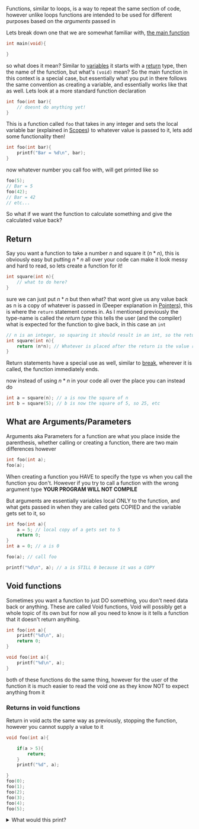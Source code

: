 Functions, similar to loops, is a way to repeat the same section of code, however unlike loops functions are intended to be used for different purposes based on the *arguments* passed in

Lets break down one that we are somewhat familiar with, [the main function](<./../Explanations/Main Function.md>)
```c
int main(void){

}
```

so what does it mean? Similar to [variables](<./Variables.md>)  it starts with a [return](#Return) type, then the name of the function, but what's `(void)` mean? So the main function in this context is a special case, but essentially what you put in there follows the same convention as creating a variable, and essentially works like that as well. Lets look at a more standard function declaration

```c
int foo(int bar){
	// doesnt do anything yet!
}
```

This is a function called `foo` that takes in any integer and sets the local variable bar (explained in [Scopes](<./Scopes.md>)) to whatever value is passed to it, lets add some functionality then!

```c
int foo(int bar){
	printf("Bar = %d\n", bar);
}
```

now whatever number you call foo with, will get printed like so
```c
foo(5);
// Bar = 5
foo(42);
// Bar = 42
// etc...
```

So what if we want the function to calculate something and give the calculated value back?

## Return

Say you want a function to take a number $n$ and square it ($n*n$), this is obviously easy but putting $n*n$ all over your code can make it look messy and hard to read, so lets create a function for it!
```c
int square(int n){
	// what to do here?
}
```
sure we can just put $n*n$ but then what? that wont give us any value back as n is a copy of whatever is passed in (Deeper explanation in [Pointers](<./Pointers.md>)), this is where the `return` statement comes in. As I mentioned previously the type-name is called the *return type* this tells the user (and the compiler) what is expected for the function to give back, in this case an `int`
```c
// n is an integer, so squaring it should result in an int, so the return type is int
int square(int n){
	return (n*n); // Whatever is placed after the return is the value returned
}
```

Return statements have a special use as well, similar to [break](<./Loops.md#Break>), wherever it is called, the function immediately ends. 

now instead of using $n*n$ in your code all over the place you can instead do 
```c
int a = square(n); // a is now the square of n
int b = square(5); // b is now the square of 5, so 25, etc
```

## What are Arguments/Parameters

Arguments aka Parameters for a function are what you place inside the parenthesis, whether calling or creating a function, there are two main differences however
```c
int foo(int a);
foo(a);
```
When creating a function you HAVE to specify the type vs when you call the function you don't. However if you try to call a function with the wrong argument type **YOUR PROGRAM WILL NOT COMPILE**

But arguments are essentially variables local ONLY to the function, and what gets passed in when they are called gets COPIED and the variable gets set to it, so 

```c
int foo(int a){
	a = 5; // local copy of a gets set to 5
	return 0;
}
int a = 0; // a is 0

foo(a); // call foo

printf("%d\n", a); // a is STILL 0 because it was a COPY

```

## Void functions

Sometimes you want a function to just DO something, you don't need data back or anything. These are called Void functions, Void will possibly get a whole topic of its own but for now all you need to know is it tells a function that it doesn't return anything.

```c
int foo(int a){
	printf("%d\n", a);
	return 0;
}

void foo(int a){
	printf("%d\n", a);
}
```
both of these functions do the same thing, however for the user of the function it is much easier to read the void one as they know NOT to expect anything from it

### Returns in void functions

Return in void acts the same way as previously, stopping the function, however you cannot supply a value to it

```c
void foo(int a){

	if(a > 5){
		return;
	}
	printf("%d", a);

}
foo(0);
foo(1);
foo(2);
foo(3);
foo(4);
foo(5);
```

<details><summary>What would this print?</summary></p></details>
